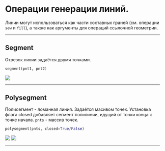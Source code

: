 # Операции генерации линий.
Линии могут использоваться как части составных граней (см. операции `sew` и `fill`), а также как аргументы для операций ссылочной геометрии. 

---
## Segment
Отрезок линии задаётся двумя точками.
```python
segment(pnt1, pnt2)
```
![](images/generic/segment0.png)

---
## Polysegment
Полисегмент - ломанная линия. Задаётся масивом точек. Установка флага closed добавляет сегмент полилинии, идущий от точки конца к точке начала. `pnts` - массив точек.
```python
polysegment(pnts, closed=True/False)
```
![](images/generic/polysegment0.png)
![](images/generic/polysegment1.png)

---
